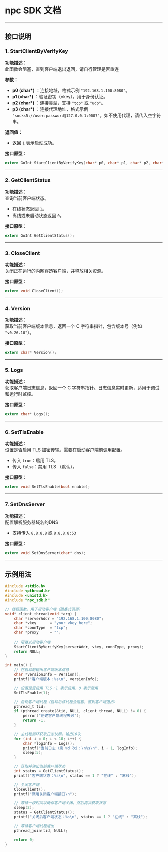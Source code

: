 # npc SDK 文档

---

## 接口说明

### 1. StartClientByVerifyKey

**功能描述：**  
此函数会阻塞，直到客户端退出返回，请自行管理是否重连

**参数：**  
- **p0 (char\*)** ：连接地址，格式示例 `"192.168.1.100:8080"`。
- **p1 (char\*)** ：验证密钥（vkey），用于身份认证。
- **p2 (char\*)** ：连接类型，支持 `"tcp"` 或 `"udp"`。
- **p3 (char\*)** ：连接代理地址，格式示例 `"socks5://user:password@127.0.0.1:9007"`。如不使用代理，请传入空字符串。

**返回值：**  
- 返回 `1` 表示启动成功。

**接口原型：**
```c
extern GoInt StartClientByVerifyKey(char* p0, char* p1, char* p2, char* p3);
```

---

### 2. GetClientStatus

**功能描述：**  
查询当前客户端状态。  
- 在线状态返回 `1`。  
- 离线或未启动状态返回 `0`。

**接口原型：**
```c
extern GoInt GetClientStatus();
```

---

### 3. CloseClient

**功能描述：**  
关闭正在运行的内网穿透客户端，并释放相关资源。

**接口原型：**
```c
extern void CloseClient();
```

---

### 4. Version

**功能描述：**  
获取当前客户端版本信息，返回一个 C 字符串指针，包含版本号（例如 `"v0.26.10"`）。

**接口原型：**
```c
extern char* Version();
```

---

### 5. Logs

**功能描述：**  
获取客户端日志信息，返回一个 C 字符串指针。日志信息实时更新，适用于调试和运行时监控。

**接口原型：**
```c
extern char* Logs();
```

---

### 6. SetTlsEnable

**功能描述：**  
设置是否启用 TLS 加密传输。需要在启动客户端前调用配置。  
- 传入 `true`：启用 TLS。  
- 传入 `false`：禁用 TLS （默认）。

**接口原型：**
```c
extern void SetTlsEnable(bool enable);
```

---

### 7. SetDnsServer

**功能描述：**  
配置解析服务器域名的DNS 
- 支持传入 `8.8.8.8` 或 `8.8.8.8:53`

**接口原型：**
```c
extern void SetDnsServer(char* dns);
```

---

## 示例用法

```c
#include <stdio.h>
#include <pthread.h>
#include <unistd.h>
#include "npc_sdk.h"

// 线程函数，用于启动客户端（阻塞式调用）
void* client_thread(void *arg) {
    char *serverAddr = "192.168.1.100:8080";
    char *vkey      = "your_vkey_here";
    char *connType  = "tcp";
    char *proxy     = "";
    
    // 阻塞式启动客户端
    StartClientByVerifyKey(serverAddr, vkey, connType, proxy);
    return NULL;
}

int main() {
    // 在启动前输出客户端版本信息
    char *versionInfo = Version();
    printf("客户端版本：%s\n", versionInfo);

    // 设置是否启用 TLS：1 表示启用，0 表示禁用
    SetTlsEnable(1);

    // 启动客户端线程（启动后该线程会阻塞，直到客户端退出）
    pthread_t tid;
    if (pthread_create(&tid, NULL, client_thread, NULL) != 0) {
        perror("创建客户端线程失败");
        return -1;
    }

    // 主线程循环获取日志快照，输出10次
    for (int i = 0; i < 10; i++) {
        char *logInfo = Logs();
        printf("当前日志（第 %d 次）：\n%s\n", i + 1, logInfo);
        sleep(5);
    }

    // 获取并输出当前客户端状态
    int status = GetClientStatus();
    printf("客户端状态：%s\n", status == 1 ? "在线" : "离线");

    // 关闭客户端
    CloseClient();
    printf("调用关闭客户端接口\n");

    // 等待一段时间以确保客户端关闭，然后再次获取状态
    sleep(2);
    status = GetClientStatus();
    printf("关闭后客户端状态：%s\n", status == 1 ? "在线" : "离线");

    // 等待客户端线程退出
    pthread_join(tid, NULL);

    return 0;
}
```

